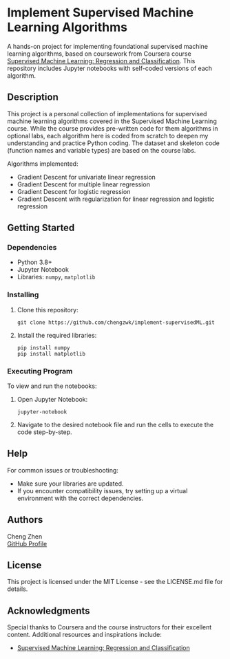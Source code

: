 


# Implement Supervised Machine Learning Algorithms

A hands-on project for implementing foundational supervised machine learning algorithms, based on coursework from Coursera course [Supervised Machine Learning: Regression and Classification](https://www.coursera.org/learn/machine-learning). This repository includes Jupyter notebooks with self-coded versions of each algorithm. 

## Description

This project is a personal collection of implementations for supervised machine learning algorithms covered in the Supervised Machine Learning course. While the course provides pre-written code for them algorithms in optional labs, each algorithm here is coded from scratch to deepen my understanding and practice Python coding. The dataset and skeleton code (function names and variable types) are based on the course labs.    

Algorithms implemented:
* Gradient Descent for univariate linear regression
* Gradient Descent for multiple linear regression
* Gradient Descent for logistic regression
* Gradient Descent with regularization for linear regression and logistic regression

## Getting Started

### Dependencies

- Python 3.8+
- Jupyter Notebook
- Libraries: `numpy`, `matplotlib`

### Installing

1. Clone this repository:
   ```
   git clone https://github.com/chengzwk/implement-supervisedML.git
   ```
2. Install the required libraries:
   ```
   pip install numpy
   pip install matplotlib
   ```

### Executing Program

To view and run the notebooks:

1. Open Jupyter Notebook:
   ```
   jupyter-notebook
   ```
2. Navigate to the desired notebook file and run the cells to execute the code step-by-step.

## Help

For common issues or troubleshooting:

- Make sure your libraries are updated.
- If you encounter compatibility issues, try setting up a virtual environment with the correct dependencies.

## Authors

Cheng Zhen  
[GitHub Profile](https://github.com/chengzwk)
 
## License

This project is licensed under the MIT License - see the LICENSE.md file for details.

## Acknowledgments

Special thanks to Coursera and the course instructors for their excellent content. Additional resources and inspirations include:
* [Supervised Machine Learning: Regression and Classification](https://www.coursera.org/learn/machine-learning)
